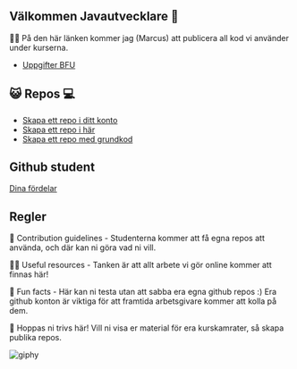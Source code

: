 ## Välkommen Javautvecklare 👋

🙋‍♀️ På den här länken kommer jag (Marcus) att publicera all kod vi använder under kurserna. 
- [Uppgifter BFU](https://github.com/Campus-Molndal-JIN23/Uppgifter/BFU)

<!---
- [All livekod finns här](https://github.com/Campus-Molndal-JIN23/Livekod)
- [Alla självtester finns här](https://github.com/Campus-Molndal-JIN23/Kodutmaning)
- [Dokument om kod som ska ersätta PDF filerna](https://github.com/Campus-Molndal-JIN23/Dokument)
- [En beta test för snyggare dokument](https://campusmolndaleducation.github.io/JIN23/)
- [Exempel på en logger och config läsare](https://github.com/Campus-Molndal-JIN23/MySecretStash)
-->

## :smiley_cat: Repos :computer: ##
- [Skapa ett repo i ditt konto](https://github.com/new)
- [Skapa ett repo i här](https://github.com/organizations/Campus-Molndal-JIN23/repositories/new)
- [Skapa ett repo med grundkod](https://github.com/Campus-Molndal-JIN23/java_template/generate)

<!--
## Github classroom ##
Där genererar jag knepiga repos för er att koda i.
- [Git grundkurs](https://classroom.github.com/a/B9Xz7QrX)
- [Classroom övning](https://classroom.github.com/a/rwJhDhee)
- [Filmdatabas](https://classroom.github.com/a/6RnXKxPH)
-->

## Github student ##
[Dina fördelar](https://education.github.com/benefits?type=student)

<!--
## Sandboxar ##
Varje grupp har sin sandbox

- [Pentacloud](https://github.com/Campus-Molndal-JIN23/PentaCloud)
- [Molnsters Inc](https://github.com/Campus-Molndal-JIN23/Molnsters-Inc-Sandbox)
- [Dubai Owls](https://github.com/Campus-Molndal-JIN23/Dubai-Owls-Sandbox)
- [Kodaportna 1](https://github.com/Campus-Molndal-JIN23/Kodaporna-Sandbox) & [Kodaporna 2](https://github.com/Campus-Molndal-JIN23/Kodaporna-Sandbox2)
-->

## Regler ##
🌈 Contribution guidelines - 
Studenterna kommer att få egna repos att använda, och där kan ni göra vad ni vill. 

👩‍💻 Useful resources - Tanken är att allt arbete vi gör online kommer att finnas här!

🍿 Fun facts - Här kan ni testa utan att sabba era egna github repos :) Era github konton är viktiga för att framtida arbetsgivare kommer att kolla på dem. 

🧙 Hoppas ni trivs här! Vill ni visa er material för era kurskamrater, så skapa publika repos. 

![giphy](https://user-images.githubusercontent.com/74178301/199276610-91c66418-89b6-460a-ac41-c2fe6737b84a.gif)
